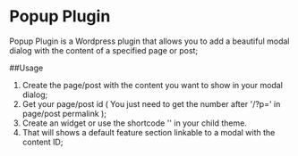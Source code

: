 #  Popup Plugin

Popup Plugin is a Wordpress plugin that allows you to add a beautiful modal dialog with the content of a specified page or post;

##Usage

1. Create the page/post with the content you want to show in your modal dialog;
2. Get your page/post id ( You just need to get the number after '/?p=' in page/post permalink );
3. Create an widget or use the shortcode '<?php do_shortcode('popup-plugin[$contentID]'); ?>' in your child theme.
4. That will shows a default feature section linkable to a modal with the content ID;

